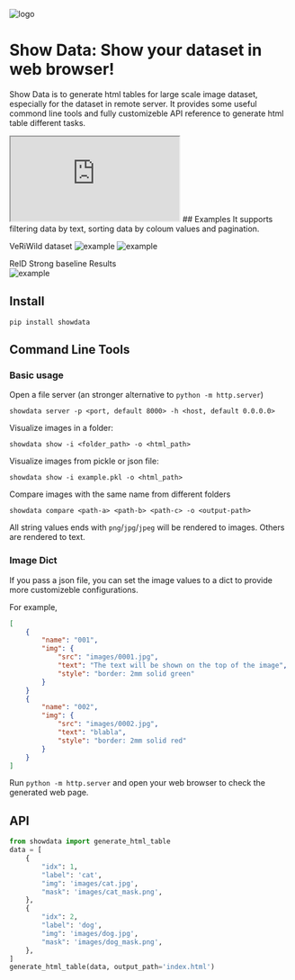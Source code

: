 ![logo](assets/logo.png)
# Show Data: Show your dataset in web browser!

Show Data is to generate html tables for large scale image dataset, especially for the dataset in remote server. 
It provides some useful commond line tools and fully customizeble API reference to generate html table different tasks.

<iframe src="http://example"></iframe>
## Examples
It supports filtering data by text, sorting data by coloum values and pagination. 

VeRiWild dataset
![example](assets/example1.png)
![example](assets/example2.png)

ReID Strong baseline Results  
![example](assets/example3.png)

## Install 

```
pip install showdata
```

## Command Line Tools

### Basic usage
Open a file server (an stronger alternative to `python -m http.server`)
``` 
showdata server -p <port, default 8000> -h <host, default 0.0.0.0>
```


Visualize images in a folder:
``` 
showdata show -i <folder_path> -o <html_path>
```

Visualize images from pickle or json file:
``` 
showdata show -i example.pkl -o <html_path>
```

Compare images with the same name from different folders 
```
showdata compare <path-a> <path-b> <path-c> -o <output-path>
```

All string values ends with `png`/`jpg`/`jpeg` will be rendered to images. Others are rendered to text.

### Image Dict 

If you pass a json file, you can set the image values to a dict to provide more customizeble configurations. 

For example, 
```json
[
    {
        "name": "001",
        "img": {
            "src": "images/0001.jpg",
            "text": "The text will be shown on the top of the image",
            "style": "border: 2mm solid green"
        }
    }
    {
        "name": "002",
        "img": {
            "src": "images/0002.jpg",
            "text": "blabla",
            "style": "border: 2mm solid red"
        }
    }
]
```

Run `python -m http.server` and open your web browser to check the generated web page.

## API
```python
from showdata import generate_html_table
data = [
    {
        "idx": 1,
        "label": 'cat',
        "img": 'images/cat.jpg',
        "mask": 'images/cat_mask.png',
    },
    {
        "idx": 2,
        "label": 'dog',
        "img": 'images/dog.jpg',
        "mask": 'images/dog_mask.png',
    },
]
generate_html_table(data, output_path='index.html')
```
